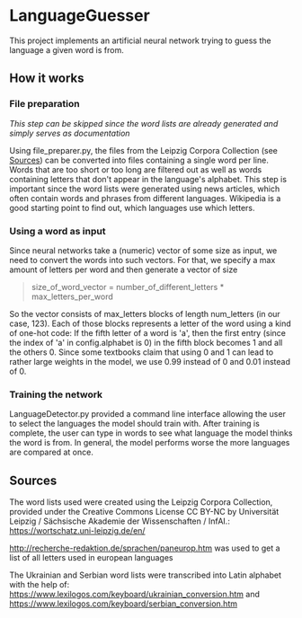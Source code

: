 # LanguageGuesser
This project implements an artificial neural network trying to guess the language a given word is from.

## How it works

### File preparation

*This step can be skipped since the word lists are already generated and simply serves as documentation*

Using file_preparer.py, the files from the Leipzig Corpora Collection (see [Sources](#sources)) can be converted into files containing a single word per line.
Words that are too short or too long are filtered out as well as words containing letters that don't appear in the language's alphabet. This step is important since the word lists were generated using news articles, which often contain words and phrases from different languages. Wikipedia is a good starting point to find out, which languages use which letters.

### Using a word as input

Since neural networks take a (numeric) vector of some size as input, we need to convert the words into such vectors. For that, we specify a max amount of letters per word and then generate a vector of size
> size_of_word_vector = number_of_different_letters * max_letters_per_word

So the vector consists of max_letters blocks of length num_letters (in our case, 123). Each of those blocks represents a letter of the word using a kind of one-hot code: If the fifth letter of a word is 'a', then the first entry (since the index of 'a' in config.alphabet is 0) in the fifth block becomes 1 and all the others 0. Since some textbooks claim that using 0 and 1 can lead to rather large weights in the model, we use 0.99 instead of 0 and 0.01 instead of 0.

### Training the network

LanguageDetector.py provided a command line interface allowing the user to select the languages the model should train with. After training is complete, the user can type in words to see what language the model thinks the word is from. In general, the model performs worse the more languages are compared at once.


## Sources

The word lists used were created using the Leipzig Corpora Collection, provided under the Creative Commons License CC BY-NC by Universität Leipzig / Sächsische Akademie der Wissenschaften / InfAI.: https://wortschatz.uni-leipzig.de/en/

http://recherche-redaktion.de/sprachen/paneurop.htm was used to get a list of all letters used in european languages

The Ukrainian and Serbian word lists were transcribed into Latin alphabet with the help of: https://www.lexilogos.com/keyboard/ukrainian_conversion.htm and https://www.lexilogos.com/keyboard/serbian_conversion.htm